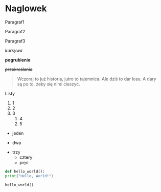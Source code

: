 # Naglowek

Paragraf1

Paragraf2

Paragraf3

*kursywa*

**pogrubienie**

~~przekreślenie~~

>Wczoraj to już historia, jutro to tajemnica. Ale dziś to dar losu. A dary są po to, żeby się nimi cieszyć.

Listy

1. 1
2. 2
3. 3
    1. 4
    2. 5

- jeden
+ dwa
* trzy
    + cztery
    - pięć

```python
def hello_world():
print("Hello, World!")

hello_world()
```